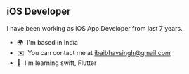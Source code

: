 iOS Developer
-------------

I have been working as iOS App Developer from last 7 years.

* 🌍  I'm based in India
* ✉️  You can contact me at [ibaibhavsingh@gmail.com](mailto:ibaibhavsingh@gmail.com)
* 🧠  I'm learning swift, Flutter

<!---
ibaibhavsingh/ibaibhavsingh is a ✨ special ✨ repository because its `README.md` (this file) appears on your GitHub profile.
You can click the Preview link to take a look at your changes.
--->
